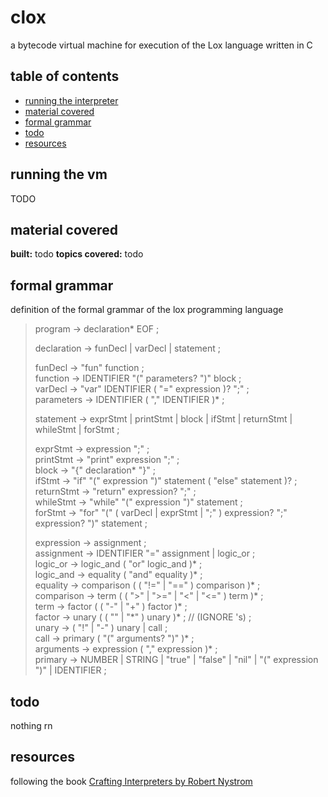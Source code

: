 # clox
a bytecode virtual machine for execution of the Lox language written in C
## table of contents
- [running the interpreter](#running-the-interpreter)
- [material covered](#material-covered)
- [formal grammar](#formal-grammar)
- [todo](#todo)
- [resources](#resources)
## running the vm
TODO
## material covered
__built:__
todo
__topics covered:__
todo
## formal grammar
definition of the formal grammar of the lox programming language
> program -> declaration* EOF ;
>
> declaration -> funDecl | varDecl | statement ;
>
> funDecl -> "fun" function ; <br>
> function -> IDENTIFIER "(" parameters? ")" block ; <br>
> varDecl -> "var" IDENTIFIER ( "=" expression )? ";" ; <br>
> parameters -> IDENTIFIER ( "," IDENTIFIER )* ; <br>
>
> statement -> exprStmt | printStmt | block | ifStmt | returnStmt | whileStmt | forStmt ;
>
> exprStmt -> expression ";" ; <br>
> printStmt -> "print" expression ";" ; <br>
> block -> "{" declaration* "}" ; <br>
> ifStmt -> "if" "(" expression ")" statement ( "else" statement )? ; <br>
> returnStmt -> "return" expression? ";" ; <br>
> whileStmt -> "while" "(" expression ")" statement ; <br>
> forStmt -> "for" "(" ( varDecl | exprStmt | ";" ) expression? ";" expression? ")" statement ;
>
> expression -> assignment ; <br>
> assignment -> IDENTIFIER "=" assignment | logic_or ; <br>
> logic_or -> logic_and ( "or" logic_and )* ; <br>
> logic_and -> equality ( "and" equality )* ; <br>
> equality -> comparison ( ( "!=" | "==" ) comparison )* ; <br>
> comparison -> term ( ( ">" | ">=" | "<" | "<=" ) term )* ; <br>
> term -> factor ( ( "-" | "+" ) factor )* ; <br>
> factor -> unary ( ( "\" | "\*" ) unary )\* ; // (IGNORE \'s) ; <br>
> unary -> ( "!" | "-" ) unary | call ; <br>
> call -> primary ( "(" arguments? ")" )* ; <br>
> arguments -> expression ( "," expression )* ; <br>
> primary -> NUMBER | STRING | "true" | "false" | "nil" | "(" expression ")" | IDENTIFIER ;
## todo
nothing rn
## resources
following the book <a href="https://craftinginterpreters.com/">Crafting Interpreters by Robert Nystrom</a>
